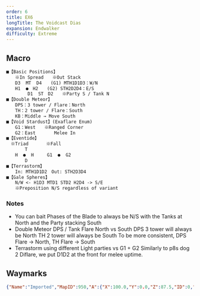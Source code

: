 ```yaml
---
order: 6
title: EX6
longTitle: The Voidcast Dias
expansion: Endwalker
difficulty: Extreme
---
```

## Macro
```markdown
■【Basic Positions】
　　※In Spread　　※Out Stack 
　　D3  MT  D4　　(G1) MTH1D1D3：W/N
　　H1  ●　H2　　(G2) STH2D2D4：E/S
        D1  ST　D2　　※Party S / Tank N
■【Double Meteor】
　　DPS：3 tower / Flare：North                         
　　TH：2 tower / Flare：South
　　KB：Middle → Move South
■【Void Stardust】(Exaflare Enum)
　　G1：West　　※Ranged Corner
　　G2：East　　　  Melee In
■【Eventide】
　※Triad　　　　※Fall
　　　  T
　　H  ●  H　　　G1  ●  G2
　　　  D
■【Terrastorm】
　　In: MTH1D1D2　Out: STH2D3D4
■【Gale Spheres】
　　N/W <- H1D3 MTD1 STD2 H2D4 -> S/E
　　※Preposition N/S regardless of variant
```

### Notes
- You can bait Phases of the Blade to always be N/S with the Tanks at North and the Party stacking South
- Double Meteor DPS / Tank Flare North vs South
       DPS 3 tower will always be North
       TH 2 tower will always be South
       To be more consistent, DPS Flare -> North, TH Flare -> South
- Terrastorm using different Light parties vs G1 + G2
       Similarly to p8s dog 2 Diflare, we put D1D2 at the front for melee uptime.

## Waymarks

```json
{"Name":"Imported","MapID":950,"A":{"X":100.0,"Y":0.0,"Z":87.5,"ID":0,"Active":true},"B":{"X":112.5,"Y":0.0,"Z":100.0,"ID":1,"Active":true},"C":{"X":100.0,"Y":0.0,"Z":100.0,"ID":2,"Active":true},"D":{"X":87.5,"Y":0.0,"Z":100.0,"ID":3,"Active":true},"One":{"X":92.5,"Y":0.0,"Z":92.5,"ID":4,"Active":true},"Two":{"X":107.5,"Y":0.0,"Z":92.5,"ID":5,"Active":true},"Three":{"X":107.5,"Y":0.0,"Z":107.5,"ID":6,"Active":true},"Four":{"X":92.5,"Y":0.0,"Z":107.5,"ID":7,"Active":true}}
```
